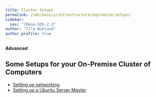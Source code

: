 ```yaml
---
title: Cluster Setups
permalink: /sds/basics/infrastructure/onpremise/setups/
sidebar:
  nav: "lMenu-SDS-2.2"
author: "Tilo Wiklund"
author_profile: true
---
```


**Advanced**

## Some Setups for your On-Premise Cluster of Computers


* [Setting up networking](networking/)
* [Setting up a Ubuntu Server Master](pxe/)

